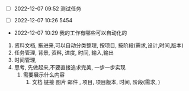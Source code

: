 

- [ ]  2022-12-07 09:52 测试任务

- [ ]  2022-12-07 10:26 5454

-  2022-12-07 10:29 我的工作有哪些可以自动化的
1. 资料文档, 拖进来,可以自动分类整理, 按项目, 按阶段(需求,设计,时间,版本)
2. 任务管理, 背景, 资料, 进度, 时间, 输入,输出
3. 时间管理, 
4. 思考, 先做起来,不要直接追求完美, 一步一步实现
	1. 需要展示什么内容
		1. 文档 链接 图片 邮件 , 项目, 项目版本, 时间, 阶段(需求, )